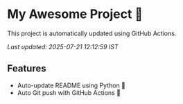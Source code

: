 # My Awesome Project 🚀

This project is automatically updated using GitHub Actions.

_Last updated: 2025-07-21 12:12:59 IST_

## Features
- Auto-update README using Python 🐍
- Auto Git push with GitHub Actions 🤖
